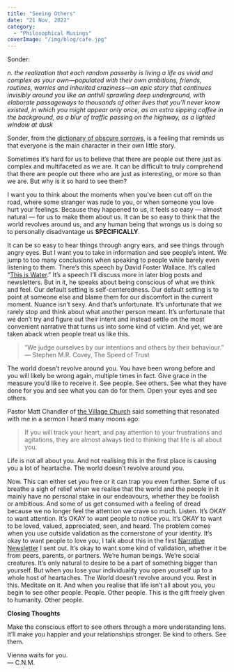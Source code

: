 ```yaml
---
title: "Seeing Others"
date: "21 Nov, 2022"
category:
  - "Philosophical Musings"
coverImage: "/img/blog/cafe.jpg"
---
```


Sonder:

_n. the realization that each random passerby is living a life as vivid and complex as your own—populated with their own ambitions, friends, routines, worries and inherited craziness—an epic story that continues invisibly around you like an anthill sprawling deep underground, with elaborate passageways to thousands of other lives that you’ll never know existed, in which you might appear only once, as an extra sipping coffee in the background, as a blur of traffic passing on the highway, as a lighted window at dusk_

Sonder, from the [dictionary of obscure sorrows](https://www.dictionaryofobscuresorrows.com/post/23536922667/sonder), is a feeling that reminds us that everyone is the main character in their own little story.

Sometimes it’s hard for us to believe that there are people out there just as complex and multifaceted as we are. It can be difficult to truly comprehend that there are people out there who are just as interesting, or more so than we are. But why is it so hard to see them?

I want you to think about the moments when you’ve been cut off on the road, where some stranger was rude to you, or when someone you love hurt your feelings. Because they happened to us, it feels so easy — almost natural — for us to make them about us. It can be so easy to think that the world revolves around us, and any human being that wrongs us is doing so to personally disadvantage us **SPECIFICALLY**.

It can be so easy to hear things through angry ears, and see things through angry eyes. But I want you to take in information and see people’s intent. We jump to too many conclusions when speaking to people while barely even listening to them. There’s this speech by David Foster Wallace. It’s called “[This is Water](https://fs.blog/david-foster-wallace-this-is-water/).” It’s a speech I’ll discuss more in later blog posts and newsletters. But in it, he speaks about being conscious of what we think and feel. Our default setting is self-centeredness. Our default setting is to point at someone else and blame them for our discomfort in the current moment. Nuance isn’t sexy. And that’s unfortunate. It’s unfortunate that we rarely stop and think about what another person meant. It’s unfortunate that we don’t try and figure out their intent and instead settle on the most convenient narrative that turns us into some kind of victim. And yet, we are taken aback when people treat us like this.

> “We judge ourselves by our intentions and others by their behaviour.”
> — Stephen M.R. Covey, The Speed of Trust

The world doesn’t revolve around you. You have been wrong before and you will likely be wrong again, multiple times in fact. Give grace in the measure you’d like to receive it. See people. See others. See what they have done for you and see what you can do for them. Open your eyes and see others.

Pastor Matt Chandler of [the Village Church](https://www.youtube.com/@thevillagechurch) said something that resonated with me in a sermon I heard many moons ago:

> If you will track your heart, and pay attention to your frustrations and agitations, they are almost always tied to thinking that life is all about you.

Life is not all about you. And not realising this in the first place is causing you a lot of heartache. The world doesn’t revolve around you.

Now. This can either set you free or it can trap you even further. Some of us breathe a sigh of relief when we realise that the world and the people in it mainly have no personal stake in our endeavours, whether they be foolish or ambitious. And some of us get consumed with a feeling of dread because we no longer feel the attention we crave so much. Listen. It’s OKAY to want attention. It’s OKAY to want people to notice you. It’s OKAY to want to be loved, valued, appreciated, seen, and heard. The problem comes when you use outside validation as the cornerstone of your identity. It’s okay to want people to love you, I talk about this in the first [Narrative Newsletter](https://www.getrevue.co/profile/Emberfiction/issues/the-narrative-1-on-birthdays-305195) I sent out. It’s okay to want some kind of validation, whether it be from peers, parents, or partners. We’re human beings. We’re social creatures. It’s only natural to desire to be a part of something bigger than yourself. But when you lose your individuality you open yourself up to a whole host of heartaches. The World doesn’t revolve around you. Rest in this. Meditate on it. And when you realise that life isn’t all about you, you begin to see other people. People. Other people. This is the gift freely given to humanity. Other people.

**Closing Thoughts**

Make the conscious effort to see others through a more understanding lens. It’ll make you happier and your relationships stronger. Be kind to others. See them.

Vienna waits for you.  
— C.N.M.
